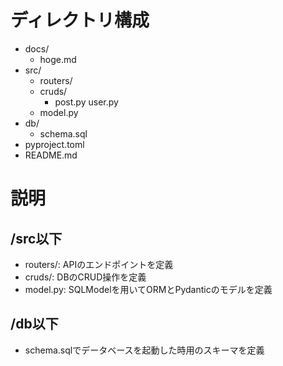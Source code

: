 # ディレクトリ構成

- docs/
  - hoge.md
- src/
  - routers/
  - cruds/
    - post.py
    user.py
  - model.py
- db/
  - schema.sql
- pyproject.toml
- README.md

# 説明

## /src以下

- routers/: APIのエンドポイントを定義
- cruds/: DBのCRUD操作を定義
- model.py: SQLModelを用いてORMとPydanticのモデルを定義

## /db以下

- schema.sqlでデータベースを起動した時用のスキーマを定義
